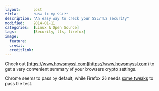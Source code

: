 ```yaml
---
layout:      post
title:       "How is my SSL?"
description: "An easy way to check your SSL/TLS security"
modified:    2014-01-11
categories:  [Linux & Open Source]
tags:        [Security, tls, firefox]
image:
  feature: 
  credit: 
  creditlink: 
---
```


Check out [https://www.howsmyssl.com](https://www.howsmyssl.com) to get a very
convenient summary of your browsers crypto settings. 

Chrome seems to pass by default, while Firefox 26 needs 
[some tweaks](http://blog.dbrgn.ch/2014/1/8/improving_firefox_ssl_tls_security) to
pass the test. 
